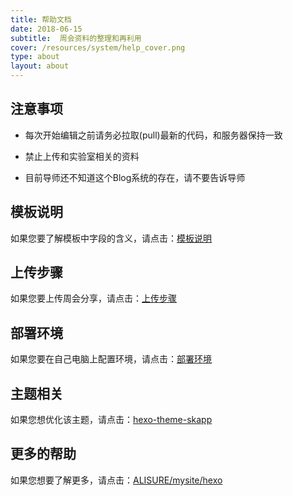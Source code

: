 ```yaml
---
title: 帮助文档
date: 2018-06-15
subtitle:  周会资料的整理和再利用
cover: /resources/system/help_cover.png
type: about
layout: about
---
```



## 注意事项

* 每次开始编辑之前请务必拉取(pull)最新的代码，和服务器保持一致

* 禁止上传和实验室相关的资料

* 目前导师还不知道这个Blog系统的存在，请不要告诉导师


## 模板说明

如果您要了解模板中字段的含义，请点击：[模板说明](/help/demo.html)


## 上传步骤

如果您要上传周会分享，请点击：[上传步骤](/help/upload.html)


## 部署环境

如果您要在自己电脑上配置环境，请点击：[部署环境](/help/init.html)


## 主题相关

如果您想优化该主题，请点击：[hexo-theme-skapp](https://github.com/Mrminfive/hexo-theme-skapp)


## 更多的帮助

如果您想要了解更多，请点击：[ALISURE/mysite/hexo](https://github.com/ALISURE/mysite/blob/master/hexo.md)
